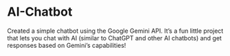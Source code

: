 # AI-Chatbot
Created a simple chatbot using the Google Gemini API. It’s a fun little project that lets you chat with AI (similar to ChatGPT and other AI chatbots) and get responses based on Gemini’s capabilities!
